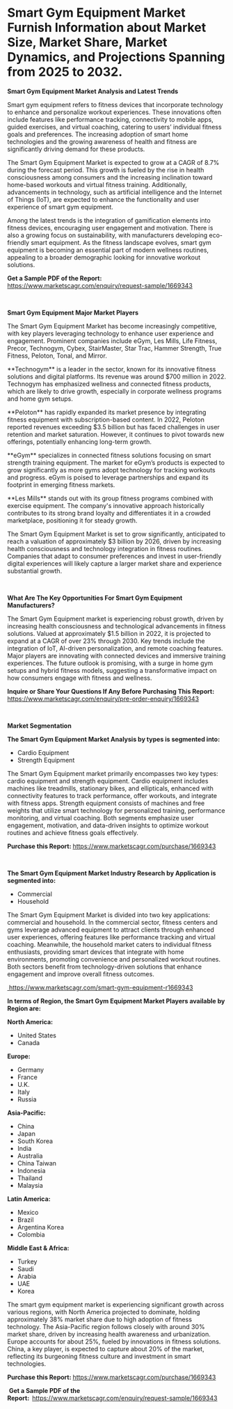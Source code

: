 <p><h1>Smart Gym Equipment Market Furnish Information about Market Size, Market Share, Market Dynamics, and Projections Spanning from 2025 to 2032.</h1></p><p><strong>Smart Gym Equipment Market Analysis and Latest Trends</strong></p>
<p><p>Smart gym equipment refers to fitness devices that incorporate technology to enhance and personalize workout experiences. These innovations often include features like performance tracking, connectivity to mobile apps, guided exercises, and virtual coaching, catering to users’ individual fitness goals and preferences. The increasing adoption of smart home technologies and the growing awareness of health and fitness are significantly driving demand for these products.</p><p>The Smart Gym Equipment Market is expected to grow at a CAGR of 8.7% during the forecast period. This growth is fueled by the rise in health consciousness among consumers and the increasing inclination toward home-based workouts and virtual fitness training. Additionally, advancements in technology, such as artificial intelligence and the Internet of Things (IoT), are expected to enhance the functionality and user experience of smart gym equipment.</p><p>Among the latest trends is the integration of gamification elements into fitness devices, encouraging user engagement and motivation. There is also a growing focus on sustainability, with manufacturers developing eco-friendly smart equipment. As the fitness landscape evolves, smart gym equipment is becoming an essential part of modern wellness routines, appealing to a broader demographic looking for innovative workout solutions.</p></p>
<p><strong>Get a Sample PDF of the Report:&nbsp;</strong> <a href="https://www.marketscagr.com/enquiry/request-sample/1669343?utm_campaign=1097&utm_medium=2&utm_source=Github&utm_content=ia&utm_term=15042025&utm_id=smart-gym-equipment">https://www.marketscagr.com/enquiry/request-sample/1669343</a></p>
<p>&nbsp;</p>
<p><strong>Smart Gym Equipment Major Market Players</strong></p>
<p><p>The Smart Gym Equipment Market has become increasingly competitive, with key players leveraging technology to enhance user experience and engagement. Prominent companies include eGym, Les Mills, Life Fitness, Precor, Technogym, Cybex, StairMaster, Star Trac, Hammer Strength, True Fitness, Peloton, Tonal, and Mirror.</p><p>**Technogym** is a leader in the sector, known for its innovative fitness solutions and digital platforms. Its revenue was around $700 million in 2022. Technogym has emphasized wellness and connected fitness products, which are likely to drive growth, especially in corporate wellness programs and home gym setups.</p><p>**Peloton** has rapidly expanded its market presence by integrating fitness equipment with subscription-based content. In 2022, Peloton reported revenues exceeding $3.5 billion but has faced challenges in user retention and market saturation. However, it continues to pivot towards new offerings, potentially enhancing long-term growth.</p><p>**eGym** specializes in connected fitness solutions focusing on smart strength training equipment. The market for eGym’s products is expected to grow significantly as more gyms adopt technology for tracking workouts and progress. eGym is poised to leverage partnerships and expand its footprint in emerging fitness markets.</p><p>**Les Mills** stands out with its group fitness programs combined with exercise equipment. The company's innovative approach historically contributes to its strong brand loyalty and differentiates it in a crowded marketplace, positioning it for steady growth.</p><p>The Smart Gym Equipment Market is set to grow significantly, anticipated to reach a valuation of approximately $3 billion by 2026, driven by increasing health consciousness and technology integration in fitness routines. Companies that adapt to consumer preferences and invest in user-friendly digital experiences will likely capture a larger market share and experience substantial growth.</p></p>
<p>&nbsp;</p>
<p><strong>What Are The Key Opportunities For Smart Gym Equipment Manufacturers?</strong></p>
<p><p>The Smart Gym Equipment market is experiencing robust growth, driven by increasing health consciousness and technological advancements in fitness solutions. Valued at approximately $1.5 billion in 2022, it is projected to expand at a CAGR of over 23% through 2030. Key trends include the integration of IoT, AI-driven personalization, and remote coaching features. Major players are innovating with connected devices and immersive training experiences. The future outlook is promising, with a surge in home gym setups and hybrid fitness models, suggesting a transformative impact on how consumers engage with fitness and wellness.</p></p>
<p><strong>Inquire or Share Your Questions If Any Before Purchasing This Report:</strong> <a href="https://www.marketscagr.com/enquiry/pre-order-enquiry/1669343?utm_campaign=1097&utm_medium=2&utm_source=Github&utm_content=ia&utm_term=15042025&utm_id=smart-gym-equipment">https://www.marketscagr.com/enquiry/pre-order-enquiry/1669343</a></p>
<p>&nbsp;</p>
<p><strong>Market Segmentation</strong></p>
<p><strong>The Smart Gym Equipment Market Analysis by types is segmented into:</strong></p>
<p><ul><li>Cardio Equipment</li><li>Strength Equipment</li></ul></p>
<p><p>The Smart Gym Equipment market primarily encompasses two key types: cardio equipment and strength equipment. Cardio equipment includes machines like treadmills, stationary bikes, and ellipticals, enhanced with connectivity features to track performance, offer workouts, and integrate with fitness apps. Strength equipment consists of machines and free weights that utilize smart technology for personalized training, performance monitoring, and virtual coaching. Both segments emphasize user engagement, motivation, and data-driven insights to optimize workout routines and achieve fitness goals effectively.</p></p>
<p><strong>Purchase this Report:&nbsp;</strong><a href="https://www.marketscagr.com/purchase/1669343?utm_campaign=1097&utm_medium=2&utm_source=Github&utm_content=ia&utm_term=15042025&utm_id=smart-gym-equipment">https://www.marketscagr.com/purchase/1669343</a></p>
<p>&nbsp;</p>
<p><strong>The Smart Gym Equipment Market Industry Research by Application is segmented into:</strong></p>
<p><ul><li>Commercial</li><li>Household</li></ul></p>
<p><p>The Smart Gym Equipment Market is divided into two key applications: commercial and household. In the commercial sector, fitness centers and gyms leverage advanced equipment to attract clients through enhanced user experiences, offering features like performance tracking and virtual coaching. Meanwhile, the household market caters to individual fitness enthusiasts, providing smart devices that integrate with home environments, promoting convenience and personalized workout routines. Both sectors benefit from technology-driven solutions that enhance engagement and improve overall fitness outcomes.</p></p>
<p><a href="https://www.marketscagr.com/smart-gym-equipment-r1669343?utm_campaign=1097&utm_medium=2&utm_source=Github&utm_content=ia&utm_term=15042025&utm_id=smart-gym-equipment">&nbsp;https://www.marketscagr.com/smart-gym-equipment-r1669343</a></p>
<p><strong>In terms of Region, the Smart Gym Equipment Market Players available by Region are:</strong></p>
<p>
    <p> <strong> North America: </strong>
        <ul>
            <li>United States</li>
            <li>Canada</li>
        </ul>
        </p> 
    <p> <strong> Europe: </strong>
        <ul>
            <li>Germany</li>
            <li>France</li>
            <li>U.K.</li>
            <li>Italy</li>
            <li>Russia</li>
        </ul>
        </p> 
    <p> <strong> Asia-Pacific: </strong>
        <ul>
            <li>China</li>
            <li>Japan</li>
            <li>South Korea</li>
            <li>India</li>
            <li>Australia</li>
            <li>China Taiwan</li>
            <li>Indonesia</li>
            <li>Thailand</li>
            <li>Malaysia</li>
        </ul>
        </p> 
    <p> <strong> Latin America: </strong>
        <ul>
            <li>Mexico</li>
            <li>Brazil</li>
            <li>Argentina Korea</li>
            <li>Colombia</li>
        </ul>
        </p> 
    <p> <strong> Middle East & Africa: </strong>
        <ul>
            <li>Turkey</li>
            <li>Saudi</li>
            <li>Arabia</li>
            <li>UAE</li>
            <li>Korea</li>
        </ul>
    </p>
    </p>
<p><p>The smart gym equipment market is experiencing significant growth across various regions, with North America projected to dominate, holding approximately 38% market share due to high adoption of fitness technology. The Asia-Pacific region follows closely with around 30% market share, driven by increasing health awareness and urbanization. Europe accounts for about 25%, fueled by innovations in fitness solutions. China, a key player, is expected to capture about 20% of the market, reflecting its burgeoning fitness culture and investment in smart technologies.</p></p>
<p><strong>Purchase this Report: </strong><a href="https://www.marketscagr.com/purchase/1669343?utm_campaign=1097&utm_medium=2&utm_source=Github&utm_content=ia&utm_term=15042025&utm_id=smart-gym-equipment">https://www.marketscagr.com/purchase/1669343</a></p>
<p>&nbsp;<strong>Get a Sample PDF of the Report:&nbsp;&nbsp;</strong><a href="https://www.marketscagr.com/enquiry/request-sample/1669343?utm_campaign=1097&utm_medium=2&utm_source=Github&utm_content=ia&utm_term=15042025&utm_id=smart-gym-equipment">https://www.marketscagr.com/enquiry/request-sample/1669343</a></p>
<p><strong></strong></p>
<p><p></p><p></p><p></p></p>